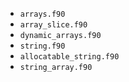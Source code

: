 - `arrays.f90`
- `array_slice.f90`
- `dynamic_arrays.f90`
- `string.f90`
- `allocatable_string.f90`
- `string_array.f90`
